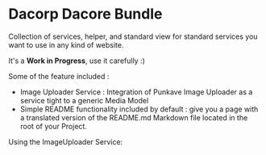 Dacorp Dacore Bundle
====================

Collection of services, helper, and standard view for standard services you want to use in any kind of website.

It's a **Work in Progress**, use it carefully :)

Some of the feature included :

* Image Uploader Service : Integration of Punkave Image Uploader as a service tight to a generic Media Model
* Simple README functionality included by default : give you a page with a translated version of the README.md Markdown file located in the root of your Project.


Using the ImageUploader Service:

